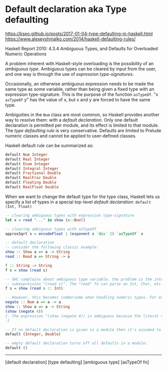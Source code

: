 # Default declaration aka Type defaulting

https://kseo.github.io/posts/2017-01-04-type-defaulting-in-haskell.html
https://www.alexeyshmalko.com/2014/haskell-defaulting-rules/

Haskell Report 2010: 
4.3.4 Ambiguous Types, and Defaults for Overloaded Numeric Operations

A problem inherent with Haskell-style overloading is the possibility of an *ambiguous type*. Ambiguous types can be cleared by input from the user, and one way is through the use of *expression type-signatures*.

Occasionally, an otherwise ambiguous expression needs to be made the same type as some variable, rather than being given a fixed type with an expression type-signature. This is the purpose of the function `asTypeOf`.  "x `asTypeOf` y" has the value of x, but x and y are forced to have the same
type.

Ambiguities in the `Num` class are most common, so Haskell provides another way to resolve them: with a *default declaration*. Only one default declaration is permitted per module, and its effect is limited to that module. The *type defaulting rule* is very conservative. Defaults are limited to Prelude numeric classes and cannot be applied to user-defined classes.

Haskell default rule can be summarized as:
```hs
default Num Integer
default Real Integer
default Enum Integer
default Integral Integer
default Fractional Double
default RealFrac Double
default Floating Double
default RealFloat Double
```

When we want to change the default type for the type class, Haskell lets us specify a list of types in a special top-level *default declaration*:
`default (Int, Float)`


```hs
-- clearing ambiguous types with expression type-signature
let x = read "..." in show (x::Bool)

-- clearing ambiguous types with asTypeOf
approxSqrt x = encodeFloat 1 (exponent x `div` 2) `asTypeOf` x

-- default declaration
-- consider the following classic example:
show :: Show a => a -> String
read :: Read a => String -> a

f :: String -> String
f s = show (read s)

-- GHC complains about ambiguous type variable. the problem is the intermediate
-- subexpression "(read s)". The "read" fn can parse an Int, Char, etc but the compiler cannot arbitrarily choose a type. To clear this ambiguity:
f s = show (read s :: Int)

-- However, this becomes cumbersome when handling numeric types. For example:
negate :: Num a => a -> a
show :: Show a => a -> String
(show (negate 4))
{- The expression "(show (negate 4)) is ambiguous because the literal 4 is of "Num a => a" type in Haskell. 4 can be an Int, Float, etc., so the compiler cannot choose one. Compromise is the ad-hoc rule for choosing a particular default type: The default type of Num is Integer, so the compiler infers the type of "(negate 4)" as Integer instead of rejecting it as an invalid program.
-}

-- If no default declaration is given in a module then it's assumed to be:
default (Integer, Double)

-- empty default declaration turns off all defaults in a module:
default ()
```


---

[default declaration] [type defaulting] [ambiguous type] [asTypeOf fn]

